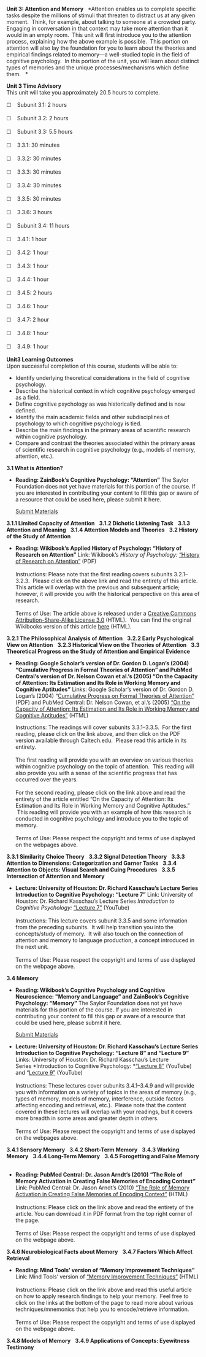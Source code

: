 **Unit 3: Attention and Memory** <span id="3"></span> 
*Attention enables us to complete specific tasks despite the millions of
stimuli that threaten to distract us at any given moment.  Think, for
example, about talking to someone at a crowded party.  Engaging in
conversation in that context may take more attention than it would in an
empty room.  This unit will first introduce you to the attention
process, explaining how the above example is possible.  This portion on
attention will also lay the foundation for you to learn about the
theories and empirical findings related to memory—a well-studied topic
in the field of cognitive psychology.  In this portion of the unit, you
will learn about distinct types of memories and the unique
processes/mechanisms which define them.   *

**Unit 3 Time Advisory**  
This unit will take you approximately 20.5 hours to complete.

<span class="Apple-style-span"
style="font-family: Helvetica, Arial, sans-serif; font-size: 14px; line-height: 21px; ">☐
   </span>Subunit 3.1: 2 hours  
  
 <span class="Apple-style-span"
style="font-family: Helvetica, Arial, sans-serif; font-size: 14px; line-height: 21px; ">☐
   </span>Subunit 3.2: 2 hours  
  
 <span class="Apple-style-span"
style="font-family: Helvetica, Arial, sans-serif; font-size: 14px; line-height: 21px; ">☐
   </span>Subunit 3.3: 5.5 hours  
  
<span class="Apple-style-span"
style="font-family: Helvetica, Arial, sans-serif; font-size: 14px; line-height: 21px; ">☐
   </span>3.3.1: 30 minutes

<span class="Apple-style-span"
style="font-family: Helvetica, Arial, sans-serif; font-size: 14px; line-height: 21px; ">☐
   </span>3.3.2: 30 minutes  
  
 <span class="Apple-style-span"
style="font-family: Helvetica, Arial, sans-serif; font-size: 14px; line-height: 21px; ">☐
   </span>3.3.3: 30 minutes  
  
 <span class="Apple-style-span"
style="font-family: Helvetica, Arial, sans-serif; font-size: 14px; line-height: 21px; ">☐
   </span>3.3.4: 30 minutes  
  
 <span class="Apple-style-span"
style="font-family: Helvetica, Arial, sans-serif; font-size: 14px; line-height: 21px; ">☐
   </span>3.3.5: 30 minutes  
  
 <span class="Apple-style-span"
style="font-family: Helvetica, Arial, sans-serif; font-size: 14px; line-height: 21px; ">☐
   </span>3.3.6: 3 hours

<span class="Apple-style-span"
style="font-family: Helvetica, Arial, sans-serif; font-size: 14px; line-height: 21px; ">☐
   </span>Subunit 3.4: 11 hours

<span class="Apple-style-span"
style="font-family: Helvetica, Arial, sans-serif; font-size: 14px; line-height: 21px; ">☐
   </span>3.4.1: 1 hour  
  
 <span class="Apple-style-span"
style="font-family: Helvetica, Arial, sans-serif; font-size: 14px; line-height: 21px; ">☐
   </span>3.4.2: 1 hour  
  
 <span class="Apple-style-span"
style="font-family: Helvetica, Arial, sans-serif; font-size: 14px; line-height: 21px; ">☐
   </span>3.4.3: 1 hour

<span class="Apple-style-span"
style="font-family: Helvetica, Arial, sans-serif; font-size: 14px; line-height: 21px; ">☐
   </span>3.4.4: 1 hour

<span class="Apple-style-span"
style="font-family: Helvetica, Arial, sans-serif; font-size: 14px; line-height: 21px; ">☐
   </span>3.4.5: 2 hours

<span class="Apple-style-span"
style="font-family: Helvetica, Arial, sans-serif; font-size: 14px; line-height: 21px; ">☐
   </span>3.4.6: 1 hour

<span class="Apple-style-span"
style="font-family: Helvetica, Arial, sans-serif; font-size: 14px; line-height: 21px; ">☐
   </span>3.4.7: 2 hour

<span class="Apple-style-span"
style="font-family: Helvetica, Arial, sans-serif; font-size: 14px; line-height: 21px; ">☐
   </span>3.4.8: 1 hour

<span class="Apple-style-span"
style="font-family: Helvetica, Arial, sans-serif; font-size: 14px; line-height: 21px; ">☐
   </span>3.4.9: 1 hour

**Unit3 Learning Outcomes**  
Upon successful completion of this course, students will be able to:  
  
-   Identify underlying theoretical considerations in the field of
    cognitive psychology.
-   Describe the historical context in which cognitive psychology
    emerged as a field.
-   Define cognitive psychology as was historically defined and is now
    defined.
-   Identify the main academic fields and other subdisciplines of
    psychology to which cognitive psychology is tied.
-   Describe the main findings in the primary areas of scientific
    research within cognitive psychology.
-   Compare and contrast the theories associated within the primary
    areas of scientific research in cognitive psychology (e.g., models
    of memory, attention, etc.).

**3.1 What is Attention?** <span id="3.1"></span> 
-   **Reading: ZainBook’s Cognitive Psychology: “Attention”**
    The Saylor Foundation does not yet have materials for this portion
    of the course. If you are interested in contributing your content to
    fill this gap or aware of a resource that could be used here, please
    submit it here.

    [Submit Materials](/contribute/)

**3.1.1 Limited Capacity of Attention** <span id="3.1.1"></span> 
**3.1.2 Dichotic Listening Task** <span id="3.1.2"></span> 
**3.1.3 Attention and Meaning** <span id="3.1.3"></span> 
**3.1.4 Attention Models and Theories** <span id="3.1.4"></span> 
**3.2 History of the Study of Attention** <span id="3.2"></span> 
-   **Reading: Wikibook’s Applied History of Psychology: “History of
    Research on Attention”**
    Link: Wikibook’s *History of Psychology:* [“History of Research on
    Attention”](http://www.saylor.org/site/wp-content/uploads/2011/05/History-of-Research-on-Attention.pdf)
    (PDF)  
        
     Instructions: Please note that the first reading covers subunits
    3.2.1–3.2.3.  Please click on the above link and read the entirety
    of this article.  This article will overlap with the previous and
    subsequent article; however, it will provide you with the historical
    perspective on this area of research.  
        
     Terms of Use: The article above is released under a [Creative
    Commons Attribution-Share-Alike License
    3.0](http://creativecommons.org/licenses/by-sa/3.0/) (HTML).  You
    can find the original Wikibooks version of this article
    [here](http://en.wikibooks.org/wiki/Applied_History_of_Psychology/History_of_Research_on_Attention)
    (HTML).

**3.2.1 The Philosophical Analysis of Attention** <span
id="3.2.1"></span> 
**3.2.2 Early Psychological View on Attention** <span
id="3.2.2"></span> 
**3.2.3 Historical View on the Theories of Attention** <span
id="3.2.3"></span> 
**3.3 Theoretical Progress on the Study of Attention and Empirical
Evidence** <span id="3.3"></span> 
-   **Reading: Google Scholar’s version of Dr. Gordon D. Logan’s (2004)
    “Cumulative Progress in Formal Theories of Attention” and PubMed
    Central’s version of Dr. Nelson Cowan et al.’s (2005) “On the
    Capacity of Attention: Its Estimation and Its Role in Working Memory
    and Cognitive Aptitudes”**
    Links: Google Scholar’s version of Dr. Gordon D. Logan’s (2004)
    “[Cumulative Progress on Formal Theories of
    Attention”](http://scholar.google.com/scholar?q=formal+theories+of+attention&hl=en&btnG=Search&lr=lang_en&as_sdt=1%2C9%20)
    (PDF) and PubMed Central: Dr. Nelson Cowan, et al.’s (2005) [“On the
    Capacity of Attention: Its Estimation and Its Role in Working Memory
    and Cognitive
    Aptitudes”](http://www.ncbi.nlm.nih.gov/pmc/articles/PMC2673732/?tool=pubmed)
    (HTML)  
      
     Instructions: The readings will cover subunits 3.3.1–3.3.5.  For
    the first reading, please click on the link above, and then click on
    the PDF version available through Caltech.edu.  Please read this
    article in its entirety.   
        
     The first reading will provide you with an overview on various
    theories within cognitive psychology on the topic of attention. 
    This reading will also provide you with a sense of the scientific
    progress that has occurred over the years.   
        
     For the second reading, please click on the link above and read the
    entirety of the article entitled “On the Capacity of Attention: Its
    Estimation and Its Role in Working Memory and Cognitive Aptitudes.”
     This reading will provide you with an example of how this research
    is conducted in cognitive psychology and introduce you to the topic
    of memory.  
        
     Terms of Use: Please respect the copyright and terms of use
    displayed on the webpages above.

**3.3.1 Similarity Choice Theory** <span id="3.3.1"></span> 
**3.3.2 Signal Detection Theory** <span id="3.3.2"></span> 
**3.3.3 Attention to Dimensions: Categorization and Garner Tasks** <span
id="3.3.3"></span> 
**3.3.4 Attention to Objects: Visual Search and Cuing Procedures** <span
id="3.3.4"></span> 
**3.3.5 Intersection of Attention and Memory** <span id="3.3.5"></span> 
-   **Lecture: University of Houston: Dr. Richard Kasschau’s Lecture
    Series Introduction to Cognitive Psychology: “Lecture 7”**
    Link: University of Houston: Dr. Richard Kasschau’s Lecture Series
    *Introduction to Cognitive Psychology:* [“Lecture
    7”](http://www.youtube.com/watch?v=ihw4a1cYses&feature=player_embedded)
    (YouTube)  
        
     Instructions: This lecture covers subunit 3.3.5 and some
    information from the preceding subunits.  It will help transition
    you into the concepts/study of memory.  It will also touch on the
    connection of attention and memory to language production, a concept
    introduced in the next unit.   
        
     Terms of Use: Please respect the copyright and terms of use
    displayed on the webpage above.

**3.4 Memory** <span id="3.4"></span> 
-   **Reading: Wikibook’s Cognitive Psychology and Cognitive
    Neuroscience: "Memory and Language” and ZainBook’s Cognitive
    Psychology: “Memory”**
    The Saylor Foundation does not yet have materials for this portion
    of the course. If you are interested in contributing your content to
    fill this gap or aware of a resource that could be used here, please
    submit it here.

    [Submit Materials](/contribute/)

-   **Lecture: University of Houston: Dr. Richard Kasschau’s Lecture
    Series Introduction to Cognitive Psychology: “Lecture 8” and
    “Lecture 9”**
    Links: University of Houston: Dr. Richard Kasschau’s Lecture
    Series *Introduction to Cognitive Psychology: *[“Lecture
    8”](http://www.youtube.com/watch?v=WnbNrX5_dT0&feature=player_embedded#at=28) (YouTube)
    and “[Lecture
    9”](http://www.youtube.com/watch?v=Y1JTYRg7CLQ&feature=player_embedded) (YouTube)  
        
     Instructions: These lectures cover subunits 3.4.1–3.4.9 and will
    provide you with information on a variety of topics in the areas of
    memory (e.g., types of memory, models of memory, interference,
    outside factors affecting encoding and retrieval, etc.).  Please
    note that the content covered in these lectures will overlap with
    your readings, but it covers more breadth in some areas and greater
    depth in others.   
        
     Terms of Use: Please respect the copyright and terms of use
    displayed on the webpages above.

**3.4.1 Sensory Memory** <span id="3.4.1"></span> 
**3.4.2 Short-Term Memory** <span id="3.4.2"></span> 
**3.4.3 Working Memory** <span id="3.4.3"></span> 
**3.4.4 Long-Term Memory** <span id="3.4.4"></span> 
**3.4.5 Forogetting and False Memory** <span id="3.4.5"></span> 
-   **Reading: PubMed Central: Dr. Jason Arndt’s (2010) “The Role of
    Memory Activation in Creating False Memories of Encoding Context”**
    Link: PubMed Central: Dr. Jason Arndt’s (2010) [“The Role of Memory
    Activation in Creating False Memories of Encoding
    Context”](http://www.ncbi.nlm.nih.gov/pmc/articles/PMC2846608/?tool=pubmed%20)
    (HTML)  
        
     Instructions: Please click on the link above and read the entirety
    of the article. You can download it in PDF format from the top right
    corner of the page.    
        
     Terms of Use: Please respect the copyright and terms of use
    displayed on the webpage above.

**3.4.6 Neurobiological Facts about Memory** <span id="3.4.6"></span> 
**3.4.7 Factors Which Affect Retrieval** <span id="3.4.7"></span> 
-   **Reading: Mind Tools’ version of “Memory Improvement Techniques”**
    Link: Mind Tools’ version of [“Memory Improvement
    Techniques”](http://www.mindtools.com/memory.html) (HTML)  
        
     Instructions: Please click on the link above and read this useful
    article on how to apply research findings to help your memory.  Feel
    free to click on the links at the bottom of the page to read more
    about various techniques/mnemonics that help you to encode/retrieve
    information.  
        
     Terms of Use: Please respect the copyright and terms of use
    displayed on the webpage above.

**3.4.8 Models of Memory** <span id="3.4.8"></span> 
**3.4.9 Applications of Concepts: Eyewitness Testimony** <span
id="3.4.9"></span> 
